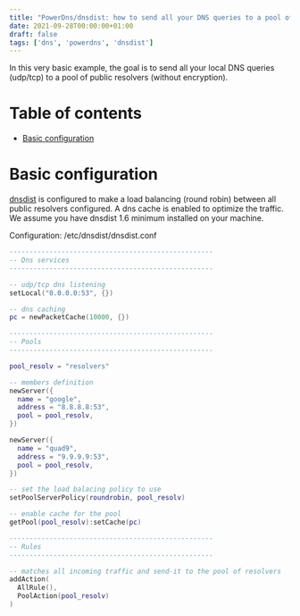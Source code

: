 ```yaml
---
title: "PowerDns/dnsdist: how to send all your DNS queries to a pool of public resolvers"
date: 2021-09-28T00:00:00+01:00
draft: false
tags: ['dns', 'powerdns', 'dnsdist']
---
```


In this very basic example, the goal is to send all your local DNS queries (udp/tcp) to a pool of public resolvers (without encryption).

# Table of contents

* [Basic configuration](#basic-configuration)

# Basic configuration

[dnsdist](https://dnsdist.org/) is configured to make a load balancing (round robin) between all public resolvers configured.
A dns cache is enabled to optimize the traffic. We assume you have dnsdist 1.6 minimum installed on your machine.

Configuration: /etc/dnsdist/dnsdist.conf

```lua
---------------------------------------------------
-- Dns services
---------------------------------------------------

-- udp/tcp dns listening
setLocal("0.0.0.0:53", {})

-- dns caching
pc = newPacketCache(10000, {})

---------------------------------------------------
-- Pools
---------------------------------------------------

pool_resolv = "resolvers"

-- members definition
newServer({
  name = "google",
  address = "8.8.8.8:53",
  pool = pool_resolv,
})

newServer({
  name = "quad9",
  address = "9.9.9.9:53",
  pool = pool_resolv,
})

-- set the load balacing policy to use
setPoolServerPolicy(roundrobin, pool_resolv)

-- enable cache for the pool
getPool(pool_resolv):setCache(pc)

---------------------------------------------------
-- Rules
---------------------------------------------------

-- matches all incoming traffic and send-it to the pool of resolvers
addAction(
  AllRule(),
  PoolAction(pool_resolv)
)
```